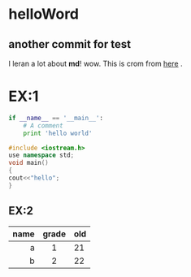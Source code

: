 # helloWord
 another commit  for test
---------------
I leran a lot about **md**! wow.
This is crom from [here](https://www.zybuluo.com/mdeditor#283612) .

# EX:1

```python
if __name__ == '__main__':
    # A comment
    print 'hello world'
```

```c++
#include <iostream.h>
use namespace std;
void main()
{
cout<<"hello";
}
```
## EX:2

|  name| grade|  old|
|----:|:--:   |:---|
|a    |1       | 21
|b    |2      |22
